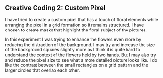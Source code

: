 ## Creative Coding 2: Custom Pixel

I have tried to create a custom pixel that has a touch of floral elements while arranging the pixel in a grid formation so it remains structured. I have chosen to create masks that highlight the floral subject of the pictures. 		

In this experiment I was trying to enhance the flowers even more by reducing the distraction of the background. I may try and increase the size of the background squares slightly more as I think it is quite hard to understand the context of the flowers held by two hands. But I may also try and reduce the pixel size to see what a more detailed picture looks like. I do like the contrast between the small rectangles on a grid pattern and the larger circles that overlap each other.
